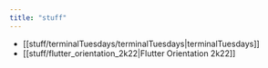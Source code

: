 ```yaml
---
title: "stuff"
---
```

- [[stuff/terminalTuesdays/terminalTuesdays|terminalTuesdays]]
- [[stuff/flutter_orientation_2k22|Flutter Orientation 2k22]]
